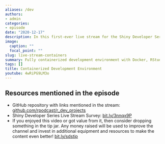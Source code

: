 ```yaml
---
aliases: /dev
authors:
- admin
categories:
- episode
date: "2020-12-17"
description: In this first-ever live stream for the Shiny Developer Series originally broadcasted on December 17th 2020, Eric shares his new R development setup based entirely in Docker containers and integrations with both RStudio and Visual Studio Code.
image:
  caption: ""
  focal_point: ""
slug: live-stream-containers
summary: Fully containerized development environment with Docker, RStudio, and VS-Code!
tags: []
title: Containerized Development Environment
youtube: 4wRiPG9LM3o
---
```


## Resources mentioned in the episode

* GitHub repository with links mentioned in the stream: [github.com/rpodcast/r_dev_projects](https://github.com/rpodcast/r_dev_projects)
* Shiny Developer Series Live Stream Survey: [bit.ly/3nnqx9P](https://bit.ly/3nnqx9P)
* If you enjoyed this video or got value from it, then consider dropping something in the tip jar. Any money raised will be used to improve the channel and invest in additional equipment and resources to make the content even better! [bit.ly/sdstip](https://bit.ly/sdstip)

